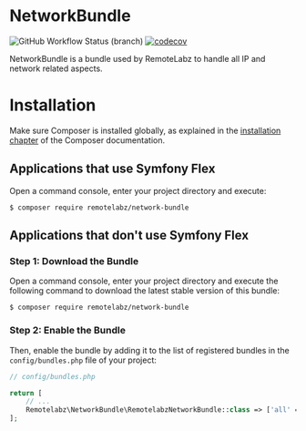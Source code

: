 # NetworkBundle

![GitHub Workflow Status (branch)](https://img.shields.io/github/workflow/status/crestic-urca/network-bundle/Tests/master) [![codecov](https://img.shields.io/codecov/c/github/crestic-urca/network-bundle)](https://codecov.io/gh/crestic-urca/network-bundle)

NetworkBundle is a bundle used by RemoteLabz to handle all IP and network related aspects.

Installation
============

Make sure Composer is installed globally, as explained in the
[installation chapter](https://getcomposer.org/doc/00-intro.md)
of the Composer documentation.

Applications that use Symfony Flex
----------------------------------

Open a command console, enter your project directory and execute:

```console
$ composer require remotelabz/network-bundle
```

Applications that don't use Symfony Flex
----------------------------------------

### Step 1: Download the Bundle

Open a command console, enter your project directory and execute the
following command to download the latest stable version of this bundle:

```console
$ composer require remotelabz/network-bundle
```

### Step 2: Enable the Bundle

Then, enable the bundle by adding it to the list of registered bundles
in the `config/bundles.php` file of your project:

```php
// config/bundles.php

return [
    // ...
    Remotelabz\NetworkBundle\RemotelabzNetworkBundle::class => ['all' => true],
];
```
